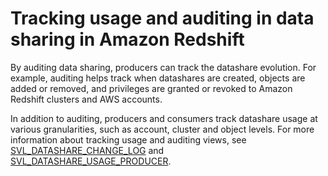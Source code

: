 # Tracking usage and auditing in data sharing in Amazon Redshift<a name="auditing"></a>

By auditing data sharing, producers can track the datashare evolution\. For example, auditing helps track when datashares are created, objects are added or removed, and privileges are granted or revoked to Amazon Redshift clusters and AWS accounts\.

In addition to auditing, producers and consumers track datashare usage at various granularities, such as account, cluster and object levels\. For more information about tracking usage and auditing views, see [SVL\_DATASHARE\_CHANGE\_LOG](r_SVL_DATASHARE_CHANGE_LOG.md) and [SVL\_DATASHARE\_USAGE\_PRODUCER](r_SVL_DATASHARE_USAGE_PRODUCER.md)\.